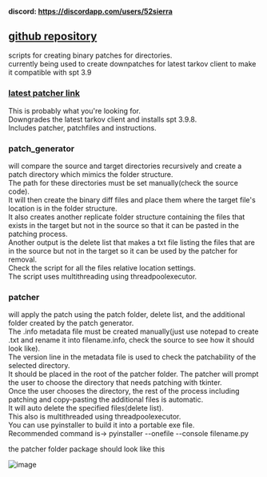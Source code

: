 #### discord: https://discordapp.com/users/52sierra  
## [github repository](https://github.com/52sierra-main/spt-3.9.8downpatcher)

scripts for creating binary patches for directories.  
currently being used to create downpatches for latest tarkov client to make it compatible with spt 3.9  
### [latest patcher link](https://drive.google.com/drive/folders/1_BsH7_F-xRXZYcMFnu4R5Y9b6tgUJ1ol?usp=sharing)  
This is probably what you're looking for.  
Downgrades the latest tarkov client and installs spt 3.9.8.  
Includes patcher, patchfiles and instructions.

### patch_generator  
will compare the source and target directories recursively and create a patch directory which mimics the folder structure.  
The path for these directories must be set manually(check the source code).  
It will then create the binary diff files and place them where the target file's location is in the folder structure.  
It also creates another replicate folder structure containing the files that exists in the target but not in the source so that it can be pasted in the patching process.  
Another output is the delete list that makes a txt file listing the files that are in the source but not in the target so it can be used by the patcher for removal.  
Check the script for all the files relative location settings.  
The script uses multithreading using threadpoolexecutor.  

  
### patcher  
will apply the patch using the patch folder, delete list, and the additional folder created by the patch generator.  
The .info metadata file must be created manually(just use notepad to create .txt and rename it into filename.info, check the source to see how it should look like).  
The version line in the metadata file is used to check the patchability of the selected directory.  
It should be placed in the root of the patcher folder.
The patcher will prompt the user to choose the directory that needs patching with tkinter.  
Once the user chooses the directory, the rest of the process including patching and copy-pasting the additional files is automatic.  
It will auto delete the specified files(delete list).  
This also is multithreaded using threadpoolexecutor.  
You can use pyinstaller to build it into a portable exe file.  
Recommended command is->  pyinstaller --onefile --console filename.py
  
  
  
the patcher folder package should look like this  
  
![image](https://github.com/user-attachments/assets/5225de4e-e724-48d3-a2b4-dfee109d7482)

